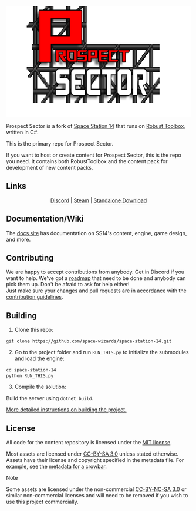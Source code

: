 <div class="header" align="center">  
<img alt="Space Station 14" width="880" height="300" src="https://github.com/Prospect-Sector/prospect-sector/blob/main/Resources/Textures/_PS/Logo/logo.png?raw=true">  
</div>

Prospect Sector is a fork of [Space Station 14](https://github.com/space-wizards/space-station-14) that runs on [Robust Toolbox](https://github.com/space-wizards/RobustToolbox), written in C#.

This is the primary repo for Prospect Sector.

If you want to host or create content for Prospect Sector, this is the repo you need. It contains both RobustToolbox and the content pack for development of new content packs.

## Links

<div class="header" align="center">  

[Discord](https://discord.prospect-sector.space/) | [Steam](https://store.steampowered.com/app/1255460/Space_Station_14/) | [Standalone Download](https://ss14-cdn.prospect-sector.space/fork/prospect-sector)  

</div>

## Documentation/Wiki

The [docs site](https://docs.spacestation14.com/) has documentation on SS14's content, engine, game design, and more.  

## Contributing

We are happy to accept contributions from anybody. Get in Discord if you want to help. We've got a [roadmap](https://discord.com/channels/1397939148731711488/1399001297147006998) that need to be done and anybody can pick them up. Don't be afraid to ask for help either!  
Just make sure your changes and pull requests are in accordance with the [contribution guidelines](https://docs.spacestation14.com/en/general-development/codebase-info/pull-request-guidelines.html).

## Building

1. Clone this repo:
```shell
git clone https://github.com/space-wizards/space-station-14.git
```
2. Go to the project folder and run `RUN_THIS.py` to initialize the submodules and load the engine:
```shell
cd space-station-14
python RUN_THIS.py
```
3. Compile the solution:  

Build the server using `dotnet build`.

[More detailed instructions on building the project.](https://docs.spacestation14.com/en/general-development/setup.html)

## License

All code for the content repository is licensed under the [MIT license](https://github.com/space-wizards/space-station-14/blob/master/LICENSE.TXT).  

Most assets are licensed under [CC-BY-SA 3.0](https://creativecommons.org/licenses/by-sa/3.0/) unless stated otherwise. Assets have their license and copyright specified in the metadata file. For example, see the [metadata for a crowbar](https://github.com/space-wizards/space-station-14/blob/master/Resources/Textures/Objects/Tools/crowbar.rsi/meta.json).  

> [!NOTE]
> Some assets are licensed under the non-commercial [CC-BY-NC-SA 3.0](https://creativecommons.org/licenses/by-nc-sa/3.0/) or similar non-commercial licenses and will need to be removed if you wish to use this project commercially.
